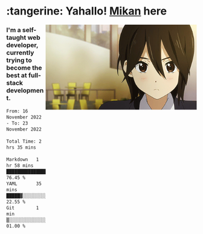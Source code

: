 <h1> :tangerine: Yahallo! <a href="https://twitter.com/mika__alpha">Mikan</a> here</h1>

<img src='assets/inaba_hype.gif' align='right' width='400'>

### I'm a self-taught web developer, currently trying to become the best at full-stack development.

 <!--START_SECTION:waka-->

```text
From: 16 November 2022 - To: 23 November 2022

Total Time: 2 hrs 35 mins

Markdown   1 hr 58 mins    ███████████████████░░░░░░   76.45 %
YAML       35 mins         █████▓░░░░░░░░░░░░░░░░░░░   22.55 %
Git        1 min           ▒░░░░░░░░░░░░░░░░░░░░░░░░   01.00 %
```

<!--END_SECTION:waka-->
